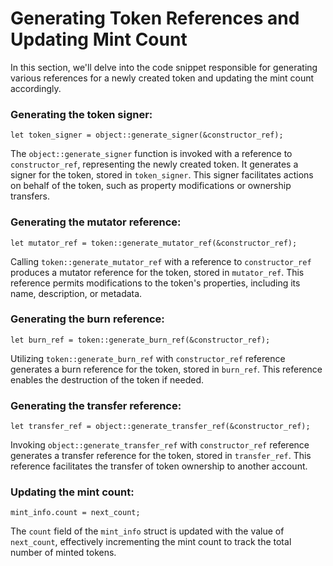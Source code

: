 # Generating Token References and Updating Mint Count

In this section, we'll delve into the code snippet responsible for generating various references for a newly created token and updating the mint count accordingly.

### Generating the token signer:

```move
let token_signer = object::generate_signer(&constructor_ref);
```

The `object::generate_signer` function is invoked with a reference to `constructor_ref`, representing the newly created token. It generates a signer for the token, stored in `token_signer`. This signer facilitates actions on behalf of the token, such as property modifications or ownership transfers.

### Generating the mutator reference:

```move
let mutator_ref = token::generate_mutator_ref(&constructor_ref);
```
Calling `token::generate_mutator_ref` with a reference to `constructor_ref` produces a mutator reference for the token, stored in `mutator_ref`. This reference permits modifications to the token's properties, including its name, description, or metadata.

### Generating the burn reference:

```move
let burn_ref = token::generate_burn_ref(&constructor_ref);
```
Utilizing `token::generate_burn_ref` with `constructor_ref` reference generates a burn reference for the token, stored in `burn_ref`. This reference enables the destruction of the token if needed.

### Generating the transfer reference:

```move
let transfer_ref = object::generate_transfer_ref(&constructor_ref);
```
Invoking `object::generate_transfer_ref` with `constructor_ref` reference generates a transfer reference for the token, stored in `transfer_ref`. This reference facilitates the transfer of token ownership to another account.

### Updating the mint count:

```move
mint_info.count = next_count;
```
The `count` field of the `mint_info` struct is updated with the value of `next_count`, effectively incrementing the mint count to track the total number of minted tokens.
